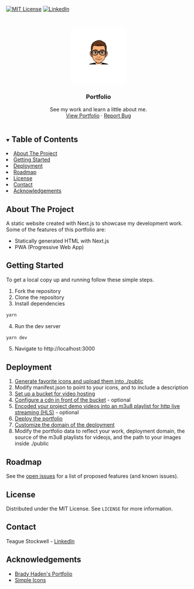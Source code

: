 [![MIT License][license-shield]][license-url]
[![LinkedIn][linkedin-shield]][linkedin-url]

[license-shield]: https://img.shields.io/github/license/teaguestockwell/portfolio-v2-nextjs.svg
[license-url]: https://github.com/teaguestockwell/portfolio-v2-nextjs/blob/master/licence.txt
[linkedin-shield]: https://img.shields.io/badge/-LinkedIn-black.svg?logo=linkedin&colorB=555
[linkedin-url]: https://www.linkedin.com/in/teague-stockwell/

<!-- PROJECT LOGO -->
<br />
<p align="center">
  <a href="https://teaguestockwell.com">
    <img src="./public/favorite-icons/mstile-150x150.png" alt="Logo" width="150" height="150">
  </a>

  <h3 align="center">Portfolio</h3>

  <p align="center">
    See my work and learn a little about me.
    <br />
    <a href="https://teaguestockwell.com">View Portfolio</a>
    ·
    <a href="https://github.com/teaguestockwell/portfolio-v2-nextjs/issues">Report Bug</a>
  </p>
</p>

<!-- TABLE OF CONTENTS -->
<details open="open">
  <summary><h2 style="display: inline-block">Table of Contents</h2></summary>
    <li><a href="#about-the-project">About The Project</a></li>
    <li><a href="#getting-started">Getting Started</a></li>
    <li><a href="#deployment">Deployment</a></li>
    <li><a href="#roadmap">Roadmap</a></li>
    <li><a href="#license">License</a></li>
    <li><a href="#contact">Contact</a></li>
    <li><a href="#acknowledgements">Acknowledgements</a></li>
</details>

<!-- ABOUT THE PROJECT -->

## About The Project

A static website created with Next.js to showcase my development work. Some of the features of this portfolio are:

- Statically generated HTML with Next.js
- PWA (Progressive Web App)

## Getting Started

To get a local copy up and running follow these simple steps.

1. Fork the repository
2. Clone the repository
3. Install dependencies

```sh
yarn
```

4. Run the dev server

```sh
yarn dev
```

5. Navigate to http://localhost:3000

## Deployment

1. [Generate favorite icons and upload them into ./public](https://realfavicongenerator.net)
2. Modify manifest.json to point to your icons, and to include a description
3. [Set up a bucket for video hosting](https://www.youtube.com/watch?v=e6w9LwZJFIA)
4. [Configure a cdn in front of the bucket](https://www.youtube.com/watch?v=e6w9LwZJFIA) - optional
5. [Encoded your project demo videos into an m3u8 playlist for http live streaming (HLS)](https://www.youtube.com/watch?v=x20Qx7lWSLQ) - optional
6. [Deploy the portfolio](https://nextjs.org/docs/deployment)
7. [Customize the domain of the deployment](https://vercel.com/docs/custom-domains)
8. Modify the portfolio data to reflect your work, deployment domain, the source of the m3u8 playlists for videojs, and the path to your images inside ./public

## Roadmap

See the [open issues](https://github.com/teaguestockwell/portfolio-v2-nextjs/issues) for a list of proposed features (and known issues).

## License

Distributed under the MIT License. See `LICENSE` for more information.

## Contact

Teague Stockwell - [LinkedIn](https://www.linkedin.com/in/teague-stockwell)

## Acknowledgements

- [Brady Haden's Portfolio](https://github.com/bhaden94/react-portfolio)
- [Simple Icons](https://github.com/simple-icons/simple-icons)